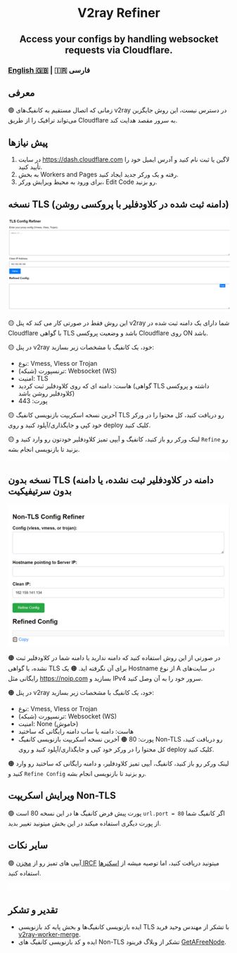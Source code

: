 <h1 align="center">
  V2ray Refiner
</h1>

<h2 align="center">
Access your configs by handling websocket requests via Cloudflare.
  <h3>
    <a href="README.md">English 🇬🇧</a> | 🇮🇷 فارسی
  </h3> 
</h2>


## معرفی
🟢 زمانی که اتصال مستقیم به کانفیگ‌های v2ray در دسترس نیست، این روش جایگزین می‌تواند ترافیک را از طریق Cloudflare به سرور مقصد هدایت کند.

## پیش نیازها
1.  در سایت https://dash.cloudflare.com لاگین یا ثبت نام کنید و آدرس ایمیل خود را تأیید کنید.
2. به بخش Workers and Pages رفته و یک ورکر جدید ایجاد کنید.
3. برای ورود به محیط ویرایش ورکر، Edit Code رو بزنید.

## نسخه TLS (دامنه ثبت شده در کلاودفلیر با پروکسی روشن)

<p align="center">
  <img src="assets/tls.jpg" alt="html.jpg" width="600"/>
</p>

🟡 این روش فقط در صورتی کار می کند که پنل v2ray شما دارای یک دامنه ثبت شده در Cloudflare با گواهی TLS باشد و وضعیت پروکسی Cloudflare روی ON باشد.

🟡 در پنل v2ray خود، یک کانفیگ با مشخصات زیر بسازید:
* نوع: Vmess, Vless or Trojan
* ترنسپورت (شبکه): Websocket (WS)
* امنیت: TLS
* هاست: دامنه ای که روی کلاودفلیر ثبت کردید (گواهی TLS داشته و پروکسی کلاودفلیر روشن باشد)
* پورت: 443

🟡 آخرین نسخه اسکریپت بازنویسی کانفیگ TLS رو دریافت کنید، کل محتوا را در ورکر خود کپی و جایگذاری/آپلود کنید و روی deploy کلیک کنید.

🟡 لینک ورکر رو باز کنید، کانفیگ و آیپی تمیز کلاودفلیر خودتون رو وارد کنید و `Refine` رو بزنید تا بازنویسی انجام بشه.
![0](./assets/redline.gif)

## نسخه بدون TLS (دامنه در کلاودفلیر ثبت نشده، یا دامنه بدون سرتیفیکیت

<p align="center">
  <img src="assets/non-tls.jpg" alt="html.jpg" width="600"/>
</p>

🟠 در صورتی از این روش استفاده کنید که دامنه ندارید یا دامنه شما در کلاودفلیر ثبت نشده، یا گواهی TLS برای آن نگرفته اید.
🟠 یک Hostname از نوع A در سایت‌های رایگانی مثل https://noip.com بسازید و IPv4 سرور خود را به آن وصل کنید.


🟠 در پنل v2ray خود، یک کانفیگ با مشخصات زیر بسازید:
* نوع: Vmess, Vless or Trojan
* ترنسپورت (شبکه): Websocket (WS)
* امنیت: None (خاموش)
* هاست: دامنه یا ساب دامنه رایگانی که ساختید
* پورت: 80
🟠 آخرین نسخه اسکریپت بازنویسی کانفیگ Non-TLS رو دریافت کنید، کل محتوا را در ورکر خود کپی و جایگذاری/آپلود کنید و روی deploy کلیک کنید.

🟠 لینک ورکر رو باز کنید، کانفیگ، آیپی تمیز کلاودفلیر، و دامنه رایگانی که ساختید رو وارد کنید و `Refine Config` رو بزنید تا بازنویسی انجام بشه.


## ویرایش اسکریپت Non-TLS
🟢 پورت پیش فرض کانفیگ ها در این نسخه 80 است `url.port = 80` اگر کانفیگ شما از پورت دیگری استفاده میکند در این بخش میتونید تغییر بدید.

## سایر نکات
🟢 آیپی های تمیز رو از [مخزن IRCF](https://github.com/ircfspace/cf2dns/blob/master/list/ipv4.json) میتونید دریافت کنید، اما توصیه میشه از [اسکنرها](https://ircf.space/scanner.html) استفاده کنید.

![0](./assets/redline.gif)

## تقدیر و تشکر
* ایده بازنویسی کانفیگ‌ها و بخش پایه کد بازنویسی TLS با تشکر از مهندس وحید فرید [v2ray-worker-merge](https://github.com/vfarid/v2ray-worker-merge/tree/main).
* ایده و کد بازنویسی کانفیگ های Non-TLS تشکر از وبلاگ فرینود [GetAFreeNode](https://getafreenode.com/blog/index.php/tutorial/31.html).
